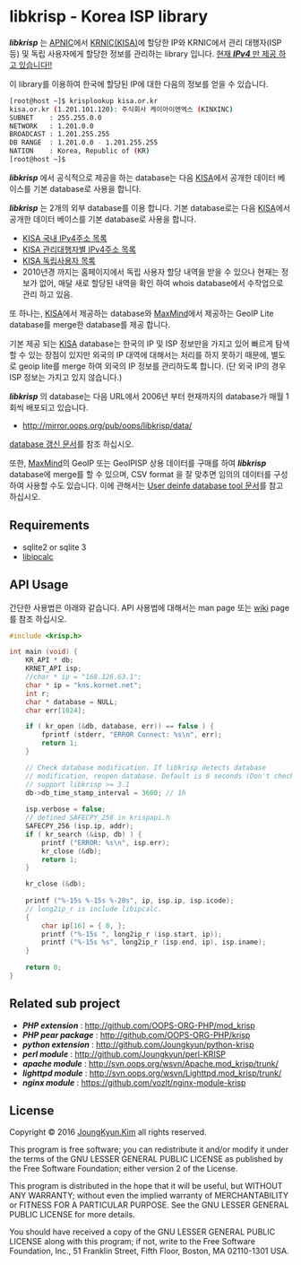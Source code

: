 libkrisp - Korea ISP library
====


***libkrisp*** 는 [APNIC](https://www.apnic.net/)에서 [KRNIC(KISA)](http://kisa.or.kr)에 할당한 IP와 KRNIC에서 관리 대행자(ISP등) 및 독립 사용자에게 할당한 정보를 관리하는 library 입니다. <u>현재 ***IPv4*** 만 제공 하고 있습니다!!</u>

이 library를 이용하여 한국에 할당된 IP에 대한 다음의 정보를 얻을 수 있습니다.

```bash
[root@host ~]$ krisplookup kisa.or.kr
kisa.or.kr (1.201.101.120): 주식회사 케이아이엔엑스 (KINXINC)
SUBNET    : 255.255.0.0
NETWORK   : 1.201.0.0
BROADCAST : 1.201.255.255
DB RANGE  : 1.201.0.0 - 1.201.255.255
NATION    : Korea, Republic of (KR)
[root@host ~]$
```

***libkrisp*** 에서 공식적으로 제공을 하는 database는 다음 [KISA](http://kisa.or.kr)에서 공개한 데이터 베이스를 기본 database로 사용을 합니다.

***libkrisp*** 는 2개의 외부 database를 이용 합니다. 기본 database로는 다음 [KISA](http://kisa.or.kr)에서 공개한 데이터 베이스를 기본 database로 사용을 합니다.

 * [KISA 국내 IPv4주소 목록](http://www.krnic.or.kr/jsp/infoboard/stats/interProCurrent.jsp)
 * [KISA 관리대행자별 IPv4주소 목록](http://www.krnic.or.kr/jsp/business/management/isCurrentIpv4.jsp)
 * [KISA 독립사용자 목록](http://www.krnic.or.kr/jsp/business/management/piCurrent.jsp)
  * 2010년경 까지는 홈페이지에서 독립 사용자 할당 내역을 받을 수 있으나 현재는 정보가 없어, 매달 새로 할당된 내역을 확인 하여 whois database에서 수작업으로 관리 하고 있음.

또 하나는, [KISA](http://kisa.or.kr)에서 제공하는 database와 [MaxMind]([http://maxmind.com)에서 제공하는 GeoIP Lite database를 merge한 database를 제공 합니다.

기본 제공 되는 [KISA](http://kisa.or.kr) database는 한국의 IP 및 ISP 정보만을 가지고 있어 빠르게 탐색할 수 있는 장점이 있지만 외국의 IP 대역에 대해서는 처리를 하지 못하기 때문에, 별도로 geoip lite를 merge 하여 외국의 IP 정보를 관리하도록 합니다. (단 외국 IP의 경우 ISP 정보는 가지고 있지 않습니다.)

***libkrisp*** 의 database는 다음 URL에서 2006년 부터 현재까지의 database가 매월 1회씩 배포되고 있습니다.

  * http://mirror.oops.org/pub/oops/libkrisp/data/

[database 갱신 문서](db/README.md)를 참조 하십시오.

또한, [MaxMind]([http://maxmind.com)의 GeoIP 또는 GeoIPISP 상용 데이터를 구매를 하여 ***libkrisp*** database에 merge를 할 수 있으며, CSV format 을 잘 맞추면 임의의 데이터를 구성하여 사용할 수도 있습니다. 이에 관해서는 [User deinfe database tool 문서](contrib/database/README.md)를 참고 하십시오.

## Requirements

 * sqlite2 or sqlite 3
 * [libipcalc](http://github.com/Joungkyun/libipcalc)

## API Usage

간단한 사용법은 아래와 같습니다. API 사용법에 대해서는 man page 또는 [wiki](https://github.com/Joungkyun/libkrisp/wiki) page를 참조 하십시오.

```c
#include <krisp.h>

int main (void) {
    KR_API * db;
    KRNET_API isp;
    //char * ip = "168.126.63.1";
    char * ip = "kns.kornet.net";
    int r;
    char * database = NULL;
    char err[1024];

    if ( kr_open (&db, database, err)) == false ) {
        fprintf (stderr, "ERROR Connect: %s\n", err);
        return 1;
    }

    // Check database modification. If libkrisp detects database
    // modification, reopen database. Default is 0 seconds (Don't check).
    // support libkrisp >= 3.1
    db->db_time_stamp_interval = 3600; // 1h
    
    isp.verbose = false;
    // defined SAFECPY_256 in krispapi.h
    SAFECPY_256 (isp.ip, addr);
    if ( kr_search (&isp, db) ) {
        printf ("ERROR: %s\n", isp.err);
        kr_close (&db);
        return 1;
    }

    kr_close (&db);
    
    printf ("%-15s %-15s %-20s", ip, isp.ip, isp.icode);
    // long2ip_r is include libipcalc.
    {
        char ip[16] = { 0, };
        printf ("%-15s ", long2ip_r (isp.start, ip));
        printf ("%-15s %s", long2ip_r (isp.end, ip), isp.iname);
    }
    
    return 0;
}
```

## Related sub project

 * ***PHP extension*** : http://github.com/OOPS-ORG-PHP/mod_krisp
 * ***PHP pear package*** : http://github.com/OOPS-ORG-PHP/krisp
 * ***python extension*** : http://github.com/Joungkyun/python-krisp
 * ***perl module*** : http://github.com/Joungkyun/perl-KRISP
 * ***apache module*** : http://svn.oops.org/wsvn/Apache.mod_krisp/trunk/
 * ***lighttpd module*** : http://svn.oops.org/wsvn/Lighttpd.mod_krisp/trunk/
 * ***nginx module*** : https://github.com/vozlt/nginx-module-krisp

## License

Copyright &copy; 2016 [JoungKyun.Kim](http://oops.org) all rights reserved.

This program is free software; you can redistribute it and/or modify
it under the terms of the GNU LESSER GENERAL PUBLIC LICENSE as published
by the Free Software Foundation; either version 2 of the License.

This program is distributed in the hope that it will be useful,
but WITHOUT ANY WARRANTY; without even the implied warranty of
MERCHANTABILITY or FITNESS FOR A PARTICULAR PURPOSE.  See the
GNU LESSER GENERAL PUBLIC LICENSE for more details.

You should have received a copy of the GNU LESSER GENERAL PUBLIC LICENSE
along with this program; if not, write to the Free Software Foundation, Inc.,
51 Franklin Street, Fifth Floor, Boston, MA 02110-1301 USA.
